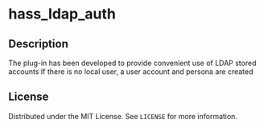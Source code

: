 # hass_ldap_auth

## Description
The plug-in has been developed to provide convenient use of LDAP stored accounts
If there is no local user, a user account and persona are created



## License

Distributed under the MIT License. See `LICENSE` for more information.
